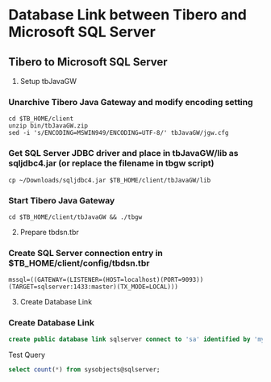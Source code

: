 # Database Link between Tibero and Microsoft SQL Server  
## Tibero to Microsoft SQL Server  
1. Setup tbJavaGW  
### Unarchive Tibero Java Gateway and modify encoding setting
```shell
cd $TB_HOME/client  
unzip bin/tbJavaGW.zip  
sed -i 's/ENCODING=MSWIN949/ENCODING=UTF-8/' tbJavaGW/jgw.cfg  
```
### Get SQL Server JDBC driver and place in tbJavaGW/lib as sqljdbc4.jar (or replace the filename in tbgw script)  
```shell
cp ~/Downloads/sqljdbc4.jar $TB_HOME/client/tbJavaGW/lib  
```
### Start Tibero Java Gateway  
```shell
cd $TB_HOME/client/tbJavaGW && ./tbgw  
```
2. Prepare tbdsn.tbr  
### Create SQL Server connection entry in $TB_HOME/client/config/tbdsn.tbr
```text
mssql=((GATEWAY=(LISTENER=(HOST=localhost)(PORT=9093))(TARGET=sqlserver:1433:master)(TX_MODE=LOCAL)))
```
3. Create Database Link  
### Create Database Link  
```sql
create public database link sqlserver connect to 'sa' identified by 'mypassword' using 'mssql';
```
Test Query  
```sql
select count(*) from sysobjects@sqlserver;

```
